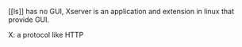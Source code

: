 [[ls]] has no GUI, Xserver is an application and extension in linux that provide GUI.

X:
	a protocol like HTTP